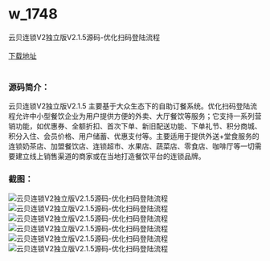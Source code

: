 # w_1748
云贝连锁V2独立版V2.1.5源码-优化扫码登陆流程
<br/></br>
[下载地址](https://www.uuid2.com/1748.html "下载地址")
<br/></br>
<h3>源码简介：</h3>
<p>云贝连锁V2独立版V2.1.5 主要基于大众生态下的自助订餐系统。优化扫码登陆流程允许中小型餐饮企业为用户提供方便的外卖、大厅餐饮等服务；它支持一系列营销功能，如优惠券、全额折扣、首次下单、新旧配送功能、下单礼节、积分商城、积分入住、会员价格、用户储蓄、优惠支付等。主要适用于提供外送+堂食服务的连锁奶茶店、加盟餐饮店、连锁超市、水果店、蔬菜店、零食店、咖啡厅等一切需要建立线上销售渠道的商家或在当地打造餐饮平台的连锁品牌。<p>
<h3>截图：</h3>
<img src="https://www.uuid2.com/wp-content/uploads/img/202110/a4d55f8177.png" alt="云贝连锁V2独立版V2.1.5源码-优化扫码登陆流程"><img src="https://www.uuid2.com/wp-content/uploads/img/202110/952a8df433.jpg" alt="云贝连锁V2独立版V2.1.5源码-优化扫码登陆流程"><img src="https://www.uuid2.com/wp-content/uploads/img/202110/9bfc660470.png" alt="云贝连锁V2独立版V2.1.5源码-优化扫码登陆流程"><img src="https://www.uuid2.com/wp-content/uploads/img/202110/b8959e6233.png" alt="云贝连锁V2独立版V2.1.5源码-优化扫码登陆流程"><img src="https://www.uuid2.com/wp-content/uploads/img/202110/b8959e6164.png" alt="云贝连锁V2独立版V2.1.5源码-优化扫码登陆流程"><img src="https://www.uuid2.com/wp-content/uploads/img/202110/5e01528236.png" alt="云贝连锁V2独立版V2.1.5源码-优化扫码登陆流程">
